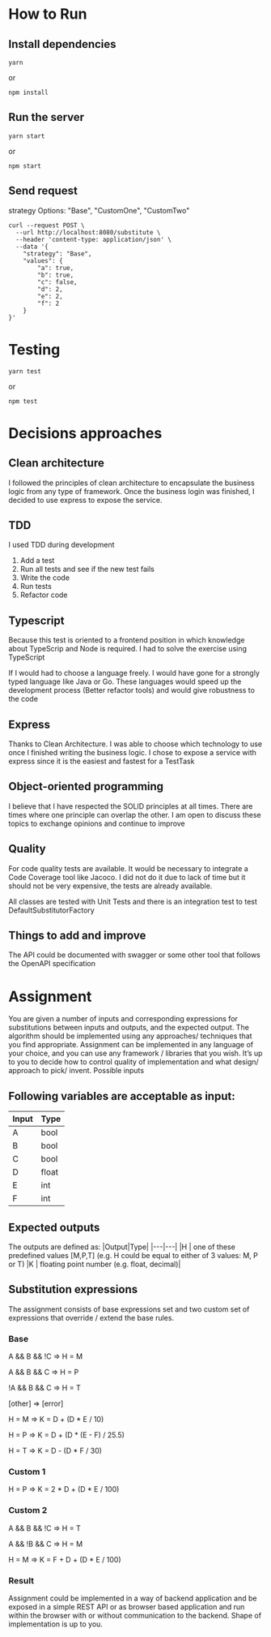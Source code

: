 # How to Run
## Install dependencies
 
```
yarn 
```
or
```
npm install
```
## Run the server
```
yarn start
```
or
```
npm start
```

## Send request

strategy Options: "Base", "CustomOne", "CustomTwo"

```
curl --request POST \
  --url http://localhost:8080/substitute \
  --header 'content-type: application/json' \
  --data '{
	"strategy": "Base",
	"values": {
		"a": true,
		"b": true,
		"c": false,
		"d": 2,
		"e": 2,
		"f": 2
	}
}'
```

# Testing
```
yarn test
```
or
```
npm test
```


# Decisions approaches
## Clean architecture
I followed the principles of clean architecture to encapsulate the business logic from any type of framework. Once the business login was finished, I decided to use express to expose the service.

## TDD
I used TDD during development
1. Add a test
2. Run all tests and see if the new test fails
3. Write the code
4. Run tests
5. Refactor code

## Typescript
Because this test is oriented to a frontend position in which knowledge about TypeScrip and Node is required. I had to solve the exercise using TypeScript

If I would had to choose a language freely. I would have gone for a strongly typed language like Java or Go. These languages would speed up the development process (Better refactor tools) and would give robustness to the code

## Express
Thanks to Clean Architecture. I was able to choose which technology to use once I finished writing the business logic. I chose to expose a service with express since it is the easiest and fastest for a TestTask

## Object-oriented programming
I believe that I have respected the SOLID principles at all times. There are times where one principle can overlap the other. I am open to discuss these topics to exchange opinions and continue to improve

## Quality
For code quality tests are available. It would be necessary to integrate a Code Coverage tool like Jacoco. I did not do it due to lack of time but it should not be very expensive, the tests are already available.

All classes are tested with Unit Tests and there is an integration test to test DefaultSubstitutorFactory

## Things to add and improve
The API could be documented with swagger or some other tool that follows the OpenAPI specification

# Assignment
You are given a number of inputs and corresponding expressions for
substitutions between inputs and outputs, and the expected output.
The algorithm should be implemented using any approaches/ techniques that
you find appropriate.
Assignment can be implemented in any language of your choice, and you can
use any framework / libraries that you wish. It’s up to you to decide how to
control quality of implementation and what design/ approach to pick/ invent.
Possible inputs
## Following variables are acceptable as input:
|Input|Type| 
|---|---| 
|A  |bool   |
|B  |bool   |
|C  |bool   |
|D  |float  |
|E  |int    |
|F  |int    |
## Expected outputs
The outputs are defined as:
|Output|Type|
|---|---|
|H  | one of these predefined values [M,P,T] (e.g. H could be equal to either of 3 values: M, P or T)
|K  | floating point number (e.g. float, decimal)|
## Substitution expressions
The assignment consists of base expressions set and two custom set of
expressions that override / extend the base rules.
### Base
A && B && !C => H = M

A && B && C => H = P

!A && B && C => H = T

[other] => [error] 

H = M => K = D + (D * E / 10)

H = P => K = D + (D * (E - F) / 25.5)

H = T => K = D - (D * F / 30)

### Custom 1
H = P => K = 2 * D + (D * E / 100)
### Custom 2
A && B && !C => H = T

A && !B && C => H = M

H = M => K = F + D + (D * E / 100)

### Result
Assignment could be implemented in a way of backend application and be
exposed in a simple REST API or as browser based application and run within the
browser with or without communication to the backend. Shape of
implementation is up to you.
